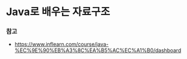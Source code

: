 # Java로 배우는 자료구조

### 참고

- <https://www.inflearn.com/course/java-%EC%9E%90%EB%A3%8C%EA%B5%AC%EC%A1%B0/dashboard>